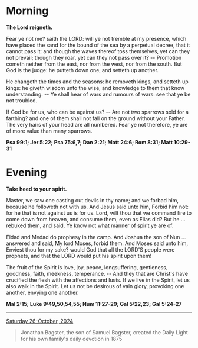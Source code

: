 # Morning

**The Lord reigneth.**
 
Fear ye not me? saith the LORD: will ye not tremble at my presence, which have placed the sand for the bound of the sea by a perpetual decree, that it cannot pass it: and though the waves thereof toss themselves, yet can they not prevail; though they roar, yet can they not pass over it? -- Promotion cometh neither from the east, nor from the west, nor from the south. But God is the judge: he putteth down one, and setteth up another.
 
He changeth the times and the seasons: he removeth kings, and setteth up kings: he giveth wisdom unto the wise, and knowledge to them that know understanding. -- Ye shall hear of wars and rumours of wars: see that ye be not troubled.
 
If God be for us, who can be against us? -- Are not two sparrows sold for a farthing? and one of them shall not fall on the ground without your Father. The very hairs of your head are all numbered. Fear ye not therefore, ye are of more value than many sparrows.  

**Psa 99:1; Jer 5:22; Psa 75:6,7; Dan 2:21; Matt 24:6; Rom 8:31; Matt 10:29-31**

# Evening

**Take heed to your spirit.**
 
Master, we saw one casting out devils in thy name; and we forbad him, because he followeth not with us. And Jesus said unto him, Forbid him not: for he that is not against us is for us. Lord, wilt thou that we command fire to come down from heaven, and consume them, even as Elias did? But he ... rebuked them, and said, Ye know not what manner of spirit ye are of.
 
Eldad and Medad do prophesy in the camp. And Joshua the son of Nun ... answered and said, My lord Moses, forbid them. And Moses said unto him, Enviest thou for my sake? would God that all the LORD'S people were prophets, and that the LORD would put his spirit upon them!
 
The fruit of the Spirit is love, joy, peace, longsuffering, gentleness, goodness, faith, meekness, temperance. -- And they that are Christ's have crucified the flesh with the affections and lusts. If we live in the Spirit, let us also walk in the Spirit. Let us not be desirous of vain glory, provoking one another, envying one another.  

**Mal 2:15; Luke 9:49,50,54,55; Num 11:27-29; Gal 5:22,23; Gal 5:24-27**

---

[Saturday 26-October, 2024](https://t.me/s/daily_light)

> Jonathan Bagster, the son of Samuel Bagster, created the Daily Light for his own family's daily devotion in 1875

